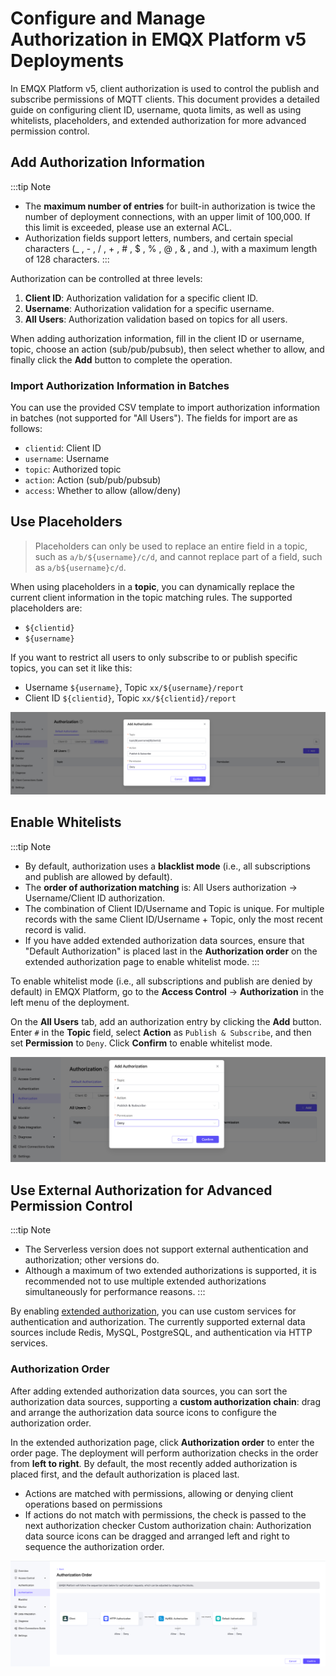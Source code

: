 # Configure and Manage Authorization in EMQX Platform v5 Deployments

In EMQX Platform v5, client authorization is used to control the publish and subscribe permissions of MQTT clients. This document provides a detailed guide on configuring client ID, username, quota limits, as well as using whitelists, placeholders, and extended authorization for more advanced permission control.

## Add Authorization Information

:::tip Note

- The **maximum number of entries** for built-in authorization is twice the number of deployment connections, with an upper limit of 100,000. If this limit is exceeded, please use an external ACL.
- Authorization fields support letters, numbers, and certain special characters (_ , - , / , + , # , $ , % , @ , & , and .), with a maximum length of 128 characters.
:::

Authorization can be controlled at three levels:

1. **Client ID**: Authorization validation for a specific client ID.
2. **Username**: Authorization validation for a specific username.
3. **All Users**: Authorization validation based on topics for all users.

When adding authorization information, fill in the client ID or username, topic,  choose an action (sub/pub/pubsub), then select whether to allow, and finally click the **Add** button to complete the operation.

### Import Authorization Information in Batches

You can use the provided CSV template to import authorization information in batches (not supported for "All Users"). The fields for import are as follows:

- `clientid`: Client ID
- `username`: Username
- `topic`: Authorized topic
- `action`: Action (sub/pub/pubsub)
- `access`: Whether to allow (allow/deny)

## Use Placeholders

> Placeholders can only be used to replace an entire field in a topic, such as `a/b/${username}/c/d`, and cannot replace part of a field, such as `a/b${username}c/d`.

When using placeholders in a **topic**, you can dynamically replace the current client information in the topic matching rules. The supported placeholders are:

- `${clientid}`
- `${username}`

If you want to restrict all users to only subscribe to or publish specific topics, you can set it like this:

- Username `${username}`, Topic `xx/${username}/report`
- Client ID `${clientid}`, Topic `xx/${clientid}/report`

![add_acl](./_assets/add_acl_v5_placeholder.png)

## Enable Whitelists

:::tip Note

- By default, authorization uses a **blacklist mode** (i.e., all subscriptions and publish are allowed by default).
- The **order of authorization matching** is: All Users authorization -> Username/Client ID authorization.
- The combination of Client ID/Username and Topic is unique. For multiple records with the same Client ID/Username + Topic, only the most recent record is valid.
- If you have added extended authorization data sources, ensure that "Default Authorization" is placed last in the **Authorization order** on the extended authorization page to enable whitelist mode.
:::

To enable whitelist mode (i.e., all subscriptions and publish are denied by default) in EMQX Platform, go to the **Access Control** -> **Authorization** in the left menu of the deployment. 

On the **All Users** tab, add an authorization entry by clicking the **Add** button. Enter `#` in the **Topic** field, select **Action** as `Publish & Subscribe`, and then set **Permission** to `Deny`. Click **Confirm** to enable whitelist mode.

![add_acl](./_assets/acl_deny_all.png)

## Use External Authorization for Advanced Permission Control

:::tip Note

- The Serverless version does not support external authentication and authorization; other versions do.
- Although a maximum of two extended authorizations is supported, it is recommended not to use multiple extended authorizations simultaneously for performance reasons.
:::

By enabling [extended authorization](../deployments/custom_authz), you can use custom services for authentication and authorization. The currently supported external data sources include Redis, MySQL, PostgreSQL, and authentication via HTTP services.

### Authorization Order

After adding extended authorization data sources, you can sort the authorization data sources, supporting a **custom authorization chain**: drag and arrange the authorization data source icons to configure the authorization order.

In the extended authorization page, click **Authorization order** to enter the order page. The deployment will perform authorization checks in the order from **left to right**. By default, the most recently added authorization is placed first, and the default authorization is placed last.

- Actions are matched with permissions, allowing or denying client operations based on permissions
- If actions do not match with permissions, the check is passed to the next authorization checker Custom authorization chain: Authorization data source icons can be dragged and arranged left and right to sequence the authorization order.

![add_acl](./_assets/acl_v5_order.png)

